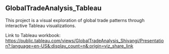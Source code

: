 ## GlobalTradeAnalysis_Tableau
This project is a visual exploration of global trade patterns through interactive Tableau visualizations. 

Link to Tableau workbook: https://public.tableau.com/views/GlobalTradeAnalysis_Shivangi/Presentation?:language=en-US&:display_count=n&:origin=viz_share_link
